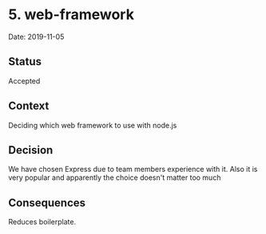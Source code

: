 # 5. web-framework

Date: 2019-11-05

## Status

Accepted

## Context

Deciding which web framework to use with node.js

## Decision

We have chosen Express due to team members experience with it. Also it is very popular and apparently the choice doesn't matter too much

## Consequences

Reduces boilerplate. 
